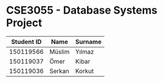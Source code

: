 # **CSE3055 - Database Systems Project**

|Student ID|Name|Surname|
|---|---|---|
|150119566|  	Müslim|  	Yılmaz|  
|150119037|  	Ömer|   	Kibar|  
|150119036 | 	Serkan | 	Korkut|  
